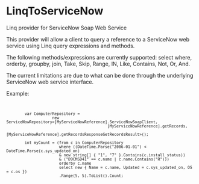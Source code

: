 LinqToServiceNow
================

Linq provider for ServiceNow Soap Web Service

This provider will allow a client to query a reference to a ServiceNow web service using Linq query expressions and methods.

The following methods/expressions are currently supported: select where, orderby, groupby, join, Take, Skip, Range, IN, Like, Contains, Not, Or, And.

The current limitations are due to what can be done through the underlying ServiceNow web service interface.

Example:
<code>

            var ComputerRepository =
                        new ServiceNowRepository<[MyServiceNowReference].ServiceNowSoapClient, 
                                                [MyServiceNowReference].getRecords, 
                                                [MyServiceNowReference].getRecordsResponseGetRecordsResult>();

            int myCount = (from c in ComputerRepository
                           where ((DateTime.Parse("2006-01-01") < DateTime.Parse(c.sys_updated_on)
                           & new string[] { "1", "7" }.Contains(c.install_status))
                           & ("D9CMSD41" == c.name | c.name.Contains("R")))
                           orderby c.name
                           select new { Name = c.name, Updated = c.sys_updated_on, OS = c.os })
                           .Range(5, 5).ToList().Count;
</code>
